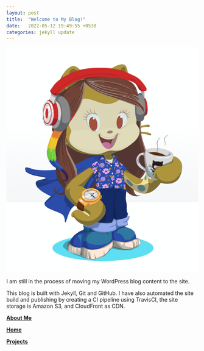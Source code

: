 ```yaml
---
layout: post
title:  "Welcome to My Blog!"
date:   2022-05-12 19:49:55 +0530
categories: jekyll update
---
```

![The mascot](/images/poorani-rotating.gif)


<p>I am still in the process of moving my WordPress blog content to the site.</p>

<p>This blog is built with Jekyll, Git and GitHub. I have also automated the site build and publishing by creating a CI pipeline using TravisCI, the site storage is Amazon S3, and CloudFront as CDN.</p>

[<b>About Me</b>](../../../../../about)

[<b>Home</b>](https://www.pooraniarvind.com/)

[<b>Projects</b>](../../../../../projects.html)

